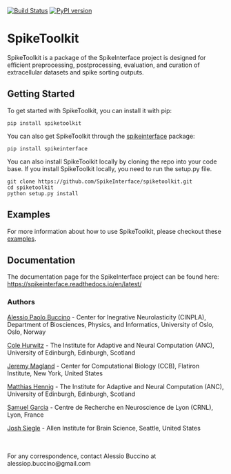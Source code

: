 [![Build Status](https://travis-ci.org/SpikeInterface/spiketoolkit.svg?branch=master)](https://travis-ci.org/SpikeInterface/spiketoolkit) [![PyPI version](https://badge.fury.io/py/spiketoolkit.svg)](https://badge.fury.io/py/spiketoolkit)

# SpikeToolkit

SpikeToolkit is a package of the SpikeInterface project is designed for efficient preprocessing, postprocessing, evaluation, and curation of extracellular datasets and spike sorting outputs.

## Getting Started

To get started with SpikeToolkit, you can install it with pip:

```shell
pip install spiketoolkit
```

You can also get SpikeToolkit through the [spikeinterface](https://github.com/SpikeInterface/spikeinterface) package:

```shell
pip install spikeinterface
```

You can also install SpikeToolkit locally by cloning the repo into your code base. If you install SpikeToolkit locally, you need to run the setup.py file.

```shell
git clone https://github.com/SpikeInterface/spiketoolkit.git
cd spiketoolkit
python setup.py install
```

## Examples

For more information about how to use SpikeToolkit, please checkout these [examples](https://github.com/SpikeInterface/spikeinterface/tree/master/examples/modules/toolkit).

## Documentation

The documentation page for the SpikeInterface project can be found here: https://spikeinterface.readthedocs.io/en/latest/

### Authors

[Alessio Paolo Buccino](https://www.mn.uio.no/ifi/english/people/aca/alessiob/) - Center for Inegrative Neurolasticity (CINPLA), Department of Biosciences, Physics, and Informatics, University of Oslo, Oslo, Norway

[Cole Hurwitz](https://www.inf.ed.ac.uk/people/students/Cole_Hurwitz.html) - The Institute for Adaptive and Neural Computation (ANC), University of Edinburgh, Edinburgh, Scotland

[Jeremy Magland](https://www.simonsfoundation.org/team/jeremy-magland/) - Center for Computational Biology (CCB), Flatiron Institute, New York, United States

[Matthias Hennig](http://homepages.inf.ed.ac.uk/mhennig/) - The Institute for Adaptive and Neural Computation (ANC), University of Edinburgh, Edinburgh, Scotland

[Samuel Garcia](https://github.com/samuelgarcia) - Centre de Recherche en Neuroscience de Lyon (CRNL), Lyon, France

[Josh Siegle](https://alleninstitute.org/what-we-do/brain-science/about/team/staff-profiles/josh-siegle/) - Allen Institute for Brain Science, Seattle, United States

<br/>
<br/>
For any correspondence, contact Alessio Buccino at alessiop.buccino@gmail.com
